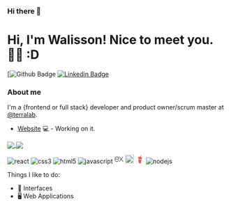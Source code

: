 ### Hi there 👋

<!--
**walissonfarias/walissonfarias** is a ✨ _special_ ✨ repository because its `README.md` (this file) appears on your GitHub profile.

Here are some ideas to get you started:

- 🔭 I’m currently working on ...
- 🌱 I’m currently learning ...
- 👯 I’m looking to collaborate on ...
- 🤔 I’m looking for help with ...
- 💬 Ask me about ...
- 📫 How to reach me: ...
- 😄 Pronouns: ...
- ⚡ Fun fact: ...
-->

# Hi, I'm Walisson! Nice to meet you. 👋🏻  :D

[![Github Badge](https://github.com/walissonfarias)
[![Linkedin Badge](https://img.shields.io/badge/-LinkedIn-blue?style=flat-square&logo=Linkedin&logoColor=white&link=www.linkedin.com/in/walissonfarias)](www.linkedin.com/in/walissonfarias)

### About me
I'm a {frontend or full stack} developer and product owner/scrum master at [@terralab](http://www2.decom.ufop.br/terralab/).
- [Website](https://walissonfarias.github.io/) 💻 - Working on it.

<p align="left">
  <a href="https://github.com/anuraghazra/github-readme-stats">
    <img
      align="center"
      src="https://github-readme-stats.anuraghazra1.vercel.app/api?username=DanielSilvado&show_icons=true&hide_border=true&count_private=true&show_icons=true&custom_title=Github%20Status&hide=issues&layout=compact"
    />
  </a>
  <a href="https://github.com/anuraghazra/github-readme-stats">
    <img
      align="center"
      src="https://github-readme-stats.vercel.app/api/top-langs/?username=DanielSilvado&layout=compact&show_icons=true&hide_border=true"
    />
  </a>
</p>

<p align="left">
<img src="https://devicons.github.io/devicon/devicon.git/icons/react/react-original-wordmark.svg" alt="react" width="20" height="20"/>
<img src="https://devicons.github.io/devicon/devicon.git/icons/css3/css3-original-wordmark.svg" alt="css3"  width="20" height="20"/>
<img src="https://devicons.github.io/devicon/devicon.git/icons/html5/html5-original-wordmark.svg" alt="html5"  width="20" height="20"/>
<img src="https://devicons.github.io/devicon/devicon.git/icons/javascript/javascript-original.svg" alt="javascript" width="20" height="20"/>
<img src="https://github.com/devicons/devicon/blob/master/icons/express/express-original.svg" alt="express" width="20" height="20"/>
<img src="https://github.com/devicons/devicon/blob/master/icons/git/git-original.svg alt="git" width="20" height="20"/>
<img src="https://github.com/devicons/devicon/blob/master/icons/gulp/gulp-plain.svg" alt="gulp" width="20" height="20"/>                                                           <img src="https://devicons.github.io/devicon/devicon.git/icons/nodejs/nodejs-original.svg" alt="nodejs" width="20" height="20"/></p><p align="center">
</p>

Things I like to do:
- 🎨 Interfaces
- 🖥 Web Applications
